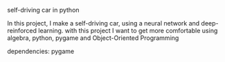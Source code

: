 self-driving car in python

In this project, I make a self-driving car, using a neural network and deep-reinforced learning.
with this project I want to get more comfortable using algebra, python, pygame and Object-Oriented Programming

dependencies:
    pygame
    


